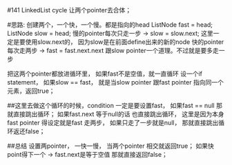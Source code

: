 #141 LinkedList cycle
让两个pointer去合体；

#思路:
创建两个，一个快，一个慢。都是指向的head  ListNode fast = head;  ListNode slow = head;
慢的pointer每次只走一步 ->  slow = slow.next;  这里一定是要使用slow.next的， 因为slow是在前面define出来的新的node
快的pointer每次走两步 -> fast = fast.next.next  跟slow pointer一个道理。不过就是要多走一步

把这两个pointer都放进循环里， 如果fast不是空值，就一直循环
设一个if statement， 如果slow == fast， 就是当slow pointer 跟fast pointer 指向同一个元素，返回true；

##这里去做这个循环的时候，condition 一定是要设置fast， 如果fast == null 那就直接跳出循环；
如果fast.next 等于null的话 也直接跳出循环，   这里是因为本身fast pointer 得设定就是fast 走两步， 如果只走了一步就是null， 那就直接跳出循环返还false；

##总结
设置两pointer， 一快一慢， 当两个pointer 相交就返回true；
如果快point得下一个 -> fast.next是等于空值 那就直接返回false；